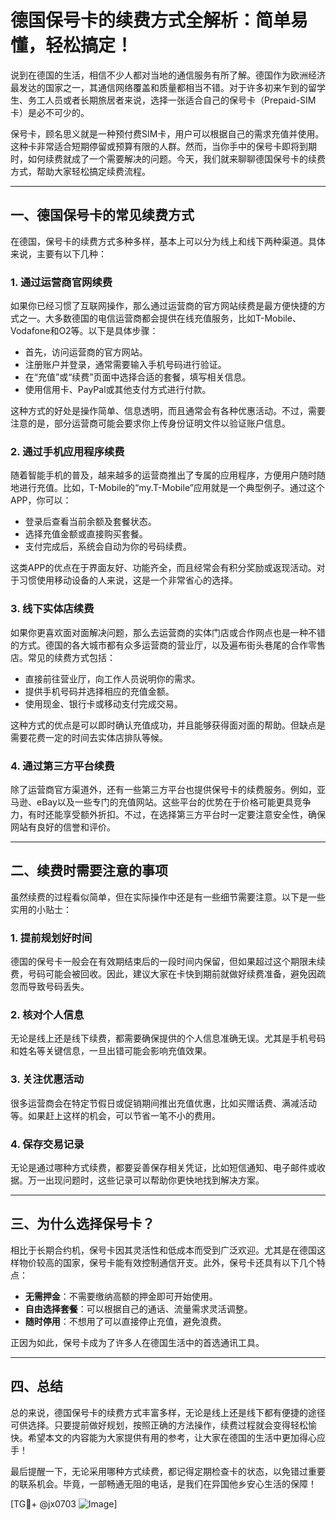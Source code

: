 # 德国保号卡的续费方式全解析：简单易懂，轻松搞定！

说到在德国的生活，相信不少人都对当地的通信服务有所了解。德国作为欧洲经济最发达的国家之一，其通信网络覆盖和质量都相当不错。对于许多初来乍到的留学生、务工人员或者长期旅居者来说，选择一张适合自己的保号卡（Prepaid-SIM卡）是必不可少的。

保号卡，顾名思义就是一种预付费SIM卡，用户可以根据自己的需求充值并使用。这种卡非常适合短期停留或预算有限的人群。然而，当你手中的保号卡即将到期时，如何续费就成了一个需要解决的问题。今天，我们就来聊聊德国保号卡的续费方式，帮助大家轻松搞定续费流程。

---

## 一、德国保号卡的常见续费方式

在德国，保号卡的续费方式多种多样，基本上可以分为线上和线下两种渠道。具体来说，主要有以下几种：

### 1. **通过运营商官网续费**
  
如果你已经习惯了互联网操作，那么通过运营商的官方网站续费是最方便快捷的方式之一。大多数德国的电信运营商都会提供在线充值服务，比如T-Mobile、Vodafone和O2等。以下是具体步骤：
  
- 首先，访问运营商的官方网站。
- 注册账户并登录，通常需要输入手机号码进行验证。
- 在“充值”或“续费”页面中选择合适的套餐，填写相关信息。
- 使用信用卡、PayPal或其他支付方式进行付款。

这种方式的好处是操作简单、信息透明，而且通常会有各种优惠活动。不过，需要注意的是，部分运营商可能会要求你上传身份证明文件以验证账户信息。

### 2. **通过手机应用程序续费**

随着智能手机的普及，越来越多的运营商推出了专属的应用程序，方便用户随时随地进行充值。比如，T-Mobile的“my.T-Mobile”应用就是一个典型例子。通过这个APP，你可以：
  
- 登录后查看当前余额及套餐状态。
- 选择充值金额或直接购买套餐。
- 支付完成后，系统会自动为你的号码续费。

这类APP的优点在于界面友好、功能齐全，而且经常会有积分奖励或返现活动。对于习惯使用移动设备的人来说，这是一个非常省心的选择。

### 3. **线下实体店续费**

如果你更喜欢面对面解决问题，那么去运营商的实体门店或合作网点也是一种不错的方式。德国的各大城市都有众多运营商的营业厅，以及遍布街头巷尾的合作零售店。常见的续费方式包括：

- 直接前往营业厅，向工作人员说明你的需求。
- 提供手机号码并选择相应的充值金额。
- 使用现金、银行卡或移动支付完成交易。

这种方式的优点是可以即时确认充值成功，并且能够获得面对面的帮助。但缺点是需要花费一定的时间去实体店排队等候。

### 4. **通过第三方平台续费**

除了运营商官方渠道外，还有一些第三方平台也提供保号卡的续费服务。例如，亚马逊、eBay以及一些专门的充值网站。这些平台的优势在于价格可能更具竞争力，有时还能享受额外折扣。不过，在选择第三方平台时一定要注意安全性，确保网站有良好的信誉和评价。

---

## 二、续费时需要注意的事项

虽然续费的过程看似简单，但在实际操作中还是有一些细节需要注意。以下是一些实用的小贴士：

### 1. **提前规划好时间**
  
德国的保号卡一般会在有效期结束后的一段时间内保留，但如果超过这个期限未续费，号码可能会被回收。因此，建议大家在卡快到期前就做好续费准备，避免因疏忽而导致号码丢失。

### 2. **核对个人信息**
  
无论是线上还是线下续费，都需要确保提供的个人信息准确无误。尤其是手机号码和姓名等关键信息，一旦出错可能会影响充值效果。

### 3. **关注优惠活动**
  
很多运营商会在特定节假日或促销期间推出充值优惠，比如买赠话费、满减活动等。如果赶上这样的机会，可以节省一笔不小的费用。

### 4. **保存交易记录**
  
无论是通过哪种方式续费，都要妥善保存相关凭证，比如短信通知、电子邮件或收据。万一出现问题时，这些记录可以帮助你更快地找到解决方案。

---

## 三、为什么选择保号卡？

相比于长期合约机，保号卡因其灵活性和低成本而受到广泛欢迎。尤其是在德国这样物价较高的国家，保号卡能有效控制通信开支。此外，保号卡还具有以下几个特点：

- **无需押金**：不需要缴纳高额的押金即可开始使用。
- **自由选择套餐**：可以根据自己的通话、流量需求灵活调整。
- **随时停用**：不想用了可以直接停止充值，避免浪费。

正因为如此，保号卡成为了许多人在德国生活中的首选通讯工具。

---

## 四、总结

总的来说，德国保号卡的续费方式丰富多样，无论是线上还是线下都有便捷的途径可供选择。只要提前做好规划，按照正确的方法操作，续费过程就会变得轻松愉快。希望本文的内容能为大家提供有用的参考，让大家在德国的生活中更加得心应手！

最后提醒一下，无论采用哪种方式续费，都记得定期检查卡的状态，以免错过重要的联系机会。毕竟，一部畅通无阻的电话，是我们在异国他乡安心生活的保障！

[TG💪+ @jx0703 ![Image](https://github.com/user-attachments/assets/dbca1d08-cadb-493c-b0ec-ad6f7a83f270)]